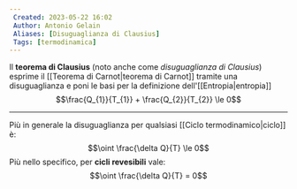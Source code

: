 ```yaml
---
 Created: 2023-05-22 16:02
 Author: Antonio Gelain
 Aliases: [Disuguaglianza di Clausius]
 Tags: [termodinamica]
---
```


Il **teorema di Clausius** (noto anche come *disuguaglianza di Clausius*) esprime il [[Teorema di Carnot|teorema di Carnot]] tramite una disuguaglianza e poni le basi per la definizione dell'[[Entropia|entropia]]
$$\frac{Q_{1}}{T_{1}} + \frac{Q_{2}}{T_{2}} \le 0$$

---

Più in generale la disuguaglianza per qualsiasi [[Ciclo termodinamico|ciclo]] è:
$$\oint \frac{\delta Q}{T} \le 0$$
Più nello specifico, per **cicli revesibili** vale:
$$\oint \frac{\delta Q}{T} = 0$$
